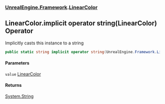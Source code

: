 ### [UnrealEngine.Framework](UnrealEngine_Framework.md 'UnrealEngine.Framework').[LinearColor](LinearColor.md 'UnrealEngine.Framework.LinearColor')
## LinearColor.implicit operator string(LinearColor) Operator
Implicitly casts this instance to a string  
```csharp
public static string implicit operator string(UnrealEngine.Framework.LinearColor value);
```
#### Parameters
<a name='UnrealEngine_Framework_LinearColor_op_Implicitstring(UnrealEngine_Framework_LinearColor)_value'></a>
`value` [LinearColor](LinearColor.md 'UnrealEngine.Framework.LinearColor')  
  
#### Returns
[System.String](https://docs.microsoft.com/en-us/dotnet/api/System.String 'System.String')  
